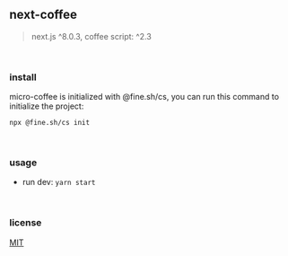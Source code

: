 ## next-coffee

> next.js ^8.0.3, coffee script: ^2.3

<br/>

### install
micro-coffee is initialized with @fine.sh/cs, you can run this command to initialize the project:

`npx @fine.sh/cs init`

<br/>

### usage

- run dev: `yarn start`

<br/>

### license
[MIT](LICENSE)
